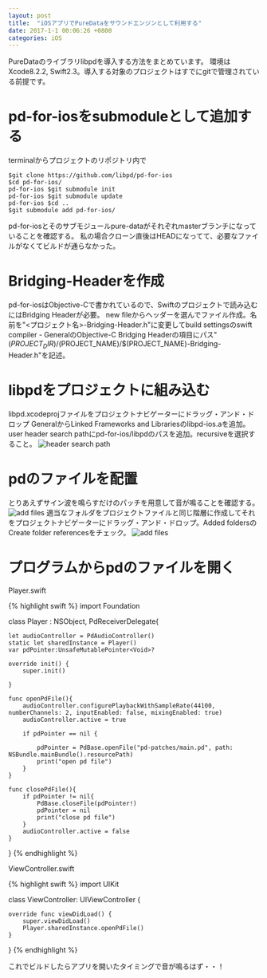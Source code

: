 ```yaml
---
layout: post
title:  "iOSアプリでPureDataをサウンドエンジンとして利用する"
date: 2017-1-1 00:06:26 +0800
categories: iOS
---
```


PureDataのライブラリlibpdを導入する方法をまとめています。
環境はXcode8.2.2, Swift2.3。導入する対象のプロジェクトはすでにgitで管理されている前提です。

# pd-for-iosをsubmoduleとして追加する
terminalからプロジェクトのリポジトリ内で

```
$git clone https://github.com/libpd/pd-for-ios
$cd pd-for-ios/
pd-for-ios $git submodule init
pd-for-ios $git submodule update
pd-for-ios $cd ..
$git submodule add pd-for-ios/
```
pd-for-iosとそのサブモジュールpure-dataがそれぞれmasterブランチになっていることを確認する。
私の場合クローン直後はHEADになってて、必要なファイルがなくてビルドが通らなかった。

# Bridging-Headerを作成
pd-for-iosはObjective-Cで書かれているので、Swiftのプロジェクトで読み込むにはBridging Headerが必要。
new fileからヘッダーを選んでファイル作成。名前を"<プロジェクト名>-Bridging-Header.h"に変更してbuild settingsのswift compiler - GeneralのObjective-C Bridging Headerの項目にパス"$(PROJECT_DIR)/$(PROJECT_NAME)/$(PROJECT_NAME)-Bridging-Header.h"を記述。


# libpdをプロジェクトに組み込む
libpd.xcodeprojファイルをプロジェクトナビゲーターにドラッグ・アンド・ドロップ
GeneralからLinked Frameworks and Librariesのlibpd-ios.aを追加。
user header search pathにpd-for-ios/libpdのパスを追加。recursiveを選択すること。
![header search path]({{site.baseurl}}/assets/img/2017-01-01-headersearchpath.png)

# pdのファイルを配置
とりあえずサイン波を鳴らすだけのパッチを用意して音が鳴ることを確認する。
![add files]({{site.baseurl}}/assets/img/2017-01-02-pdpatch.png)
適当なフォルダをプロジェクトファイルと同じ階層に作成してそれをプロジェクトナビゲーターにドラッグ・アンド・ドロップ。Added foldersのCreate folder referencesをチェック。
![add files]({{site.baseurl}}/assets/img/2017-01-01-addfiles.png)

# プログラムからpdのファイルを開く

Player.swift

{% highlight swift %}
import Foundation

class Player : NSObject, PdReceiverDelegate{
    
    let audioController = PdAudioController()
    static let sharedInstance = Player()
    var pdPointer:UnsafeMutablePointer<Void>?
    
    override init() {
        super.init()
        
    }
    
    func openPdFile(){
        audioController.configurePlaybackWithSampleRate(44100, numberChannels: 2, inputEnabled: false, mixingEnabled: true)
        audioController.active = true
        
        if pdPointer == nil {
            
            pdPointer = PdBase.openFile("pd-patches/main.pd", path: NSBundle.mainBundle().resourcePath)
            print("open pd file")
        }
    }
    
    func closePdFile(){
        if pdPointer != nil{
            PdBase.closeFile(pdPointer!)
            pdPointer = nil
            print("close pd file")
        }
        audioController.active = false
    }
    
}
{% endhighlight %}

ViewController.swift

{% highlight swift %}
import UIKit

class ViewController: UIViewController {

    override func viewDidLoad() {
        super.viewDidLoad()
        Player.sharedInstance.openPdFile()
    }

}
{% endhighlight %}

これでビルドしたらアプリを開いたタイミングで音が鳴るはず・・！



